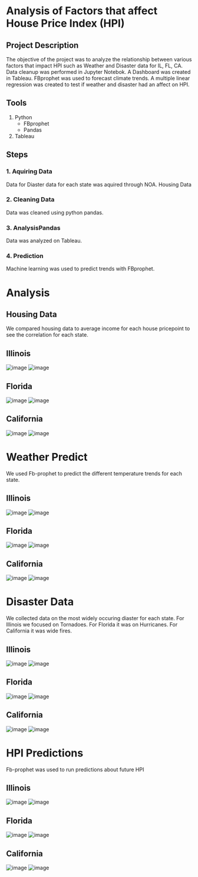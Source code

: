 # Analysis of Factors that affect House Price Index (HPI)

## Project Description 
The objective of the project was to analyze the relationship between various factors that impact HPI such as Weather and Disaster data for IL, FL, CA. Data cleanup was performed in Jupyter Notebok. A Dashboard was created in Tableau. FBprophet was used to forecast climate trends. A multiple linear regression was created to test if weather and disaster had an affect on HPI.
## Tools 
1. Python
   - FBprophet
   - Pandas
2. Tableau
## Steps 
### 1. Aquiring Data 
Data for Diaster data for each state was aquired through NOA. Housing Data
### 2. Cleaning Data
Data was cleaned using python pandas.
### 3. AnalysisPandas
Data was analyzed on Tableau.
### 4. Prediction
Machine learning was used to predict trends with FBprophet.

# Analysis

## Housing Data
We compared housing data to average income for each house pricepoint to see the correlation for each state.

## Illinois
![image](https://user-images.githubusercontent.com/60550835/116014784-f971d900-a604-11eb-9d77-42305ef34c12.png)
![image](https://user-images.githubusercontent.com/60550835/116014802-0f7f9980-a605-11eb-9b76-5b636cff5f71.png)

## Florida
![image](https://user-images.githubusercontent.com/60550835/116024006-524c6c00-a61b-11eb-805f-4aab139e662e.png)
![image](https://user-images.githubusercontent.com/60550835/116024025-5aa4a700-a61b-11eb-95da-5aa74e49b160.png)

## California
![image](https://user-images.githubusercontent.com/60550835/116024285-e0285700-a61b-11eb-850b-409e0c59f256.png)
![image](https://user-images.githubusercontent.com/60550835/116024296-e74f6500-a61b-11eb-8a04-e85b7f50a52d.png)

# Weather Predict
We used Fb-prophet to predict the different temperature trends for each state.

## Illinois
![image](https://user-images.githubusercontent.com/60550835/116175079-a61f8980-a6dd-11eb-94ca-9bff50190f99.png)
![image](https://user-images.githubusercontent.com/60550835/116175128-bd5e7700-a6dd-11eb-9e0c-f57cf4e31bef.png)

## Florida 
![image](https://user-images.githubusercontent.com/60550835/116175197-de26cc80-a6dd-11eb-9130-d788fd8f0f09.png)
![image](https://user-images.githubusercontent.com/60550835/116175219-e4b54400-a6dd-11eb-82ca-9f6607cd1f23.png)

## California
![image](https://user-images.githubusercontent.com/60550835/116175344-1c23f080-a6de-11eb-95e3-2e367a78721f.png)
![image](https://user-images.githubusercontent.com/60550835/116175721-de739780-a6de-11eb-84cf-93d1d6177dce.png)

# Disaster Data
We collected data on the most widely occuring diaster for each state. For Illinois we focused on Tornadoes. For Florida it was on Hurricanes. For California it was wide fires.
## Illinois
![image](https://user-images.githubusercontent.com/60550835/116434702-a4a6ac00-a818-11eb-9536-a999aaa6908d.png)
![image](https://user-images.githubusercontent.com/60550835/116434773-b5572200-a818-11eb-81cb-b089e2254799.png)

## Florida 
![image](https://user-images.githubusercontent.com/60550835/116435691-a3c24a00-a819-11eb-8e76-e4a91ec1186e.png)
![image](https://user-images.githubusercontent.com/60550835/116435742-b3da2980-a819-11eb-9879-7497c186c1de.png)

## California
![image](https://user-images.githubusercontent.com/60550835/116435815-c6546300-a819-11eb-82d8-96c7e96e2b21.png)
![image](https://user-images.githubusercontent.com/60550835/116435886-d704d900-a819-11eb-9bbc-be8ba2a85dac.png)

# HPI Predictions
Fb-prophet was used to run predictions about future HPI
## Illinois
![image](https://user-images.githubusercontent.com/60550835/116436780-bc7f2f80-a81a-11eb-83f7-66f47fb43a3e.png)
![image](https://user-images.githubusercontent.com/60550835/116436849-cdc83c00-a81a-11eb-8340-1a193184fa3a.png)

## Florida
![image](https://user-images.githubusercontent.com/60550835/116436912-dcaeee80-a81a-11eb-83d1-21b7806e6803.png)
![image](https://user-images.githubusercontent.com/60550835/116436944-e6385680-a81a-11eb-88c5-39e2a83264aa.png)

## California
![image](https://user-images.githubusercontent.com/60550835/116441116-27326a00-a81f-11eb-8d5b-a75c908c3925.png)
![image](https://user-images.githubusercontent.com/60550835/116441221-4204de80-a81f-11eb-9678-55845276412a.png)






